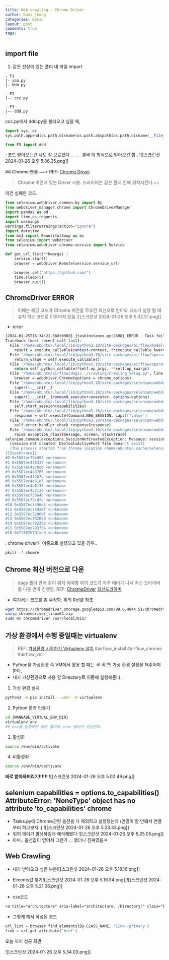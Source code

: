 ```yaml
---
title: Web crawling - Chrome Driver
author: bami jeong
categories: Basic
layout: post
comments: true
tags:
---
```


## import file 

1. 같은 선상에 있는 폴더 내 파일 import
```
- F1
|- aaa.py
|- bbb.py

--F2
|-- ccc.py

--F3
|-- ddd.py
```

ccc.py에서 ddd.py를 불러오고 싶을 때,

```python
import sys, os
sys.path.append(os.path.dirname(os.path.abspath(os.path.dirname(__file__))))

from F3 import ddd
```

: 코드 받아오는건 나도 잘 모르겠다 .. . . . 결국 이 형식으로 받아오긴 함..
![[스크린샷 2024-01-26 오후 5.36.35.png]]

~~## Chrome 연결~~
~~> REF: [Chrome Driver](https://chromedriver.chromium.org/getting-started)
> Chrome 버전에 맞는 Driver 사용.  드라이버는 같은 폴더 안에 위치시킨다.~~

이건 실패한 코드.
```python
from selenium.webdriver.common.by import By
from webdriver_manager.chrome import ChromeDriverManager
import pandas as pd
import time,os,requests
import warnings
warnings.filterwarnings(action="ignore")
import datetime
from bs4 import BeautifulSoup as bs
from selenium import webdriver
from selenium.webdriver.chrome.service import Service

def get_url_list(**kwargs) :
    service.start()
    browser = webdriver.Remote(service.service_url)

    browser.get("https://github.com/")
    time.sleep(5)
    browser.auit()

```


## ChromeDriver ERROR 
> 이때는 해당 코드가 Chrome 버전을 무조건 최신으로 받아와 코드가 실행 될 때 설치 하는 코드로 이루어져 있음.![[스크린샷 2024-01-26 오후 5.32.51.png]]


- error
```bash
[2024-01-25T16:34:21.560+0900] {taskinstance.py:2698} ERROR - Task failed with exception
Traceback (most recent call last):
  File "/home/ubuntu/.local/lib/python3.10/site-packages/airflow/models/taskinstance.py", line 433, in _execute_task
    result = execute_callable(context=context, **execute_callable_kwargs)
  File "/home/ubuntu/.local/lib/python3.10/site-packages/airflow/operators/python.py", line 199, in execute
    return_value = self.execute_callable()
  File "/home/ubuntu/.local/lib/python3.10/site-packages/airflow/operators/python.py", line 216, in execute_callable
    return self.python_callable(*self.op_args, **self.op_kwargs)
  File "/home/ubuntu/airflow/dags/../crawling/crawling_velog.py", line 16, in get_url_list
    browser = webdriver.Chrome(options = chrome_options)
  File "/home/ubuntu/.local/lib/python3.10/site-packages/selenium/webdriver/chrome/webdriver.py", line 45, in __init__
    super().__init__(
  File "/home/ubuntu/.local/lib/python3.10/site-packages/selenium/webdriver/chromium/webdriver.py", line 61, in __init__
    super().__init__(command_executor=executor, options=options)
  File "/home/ubuntu/.local/lib/python3.10/site-packages/selenium/webdriver/remote/webdriver.py", line 208, in __init__
    self.start_session(capabilities)
  File "/home/ubuntu/.local/lib/python3.10/site-packages/selenium/webdriver/remote/webdriver.py", line 292, in start_session
    response = self.execute(Command.NEW_SESSION, caps)["value"]
  File "/home/ubuntu/.local/lib/python3.10/site-packages/selenium/webdriver/remote/webdriver.py", line 347, in execute
    self.error_handler.check_response(response)
  File "/home/ubuntu/.local/lib/python3.10/site-packages/selenium/webdriver/remote/errorhandler.py", line 229, in check_response
    raise exception_class(message, screen, stacktrace)
selenium.common.exceptions.SessionNotCreatedException: Message: session not created: Chrome failed to start: exited normally.
  (session not created: DevToolsActivePort file doesn't exist)
  (The process started from chrome location /home/ubuntu/.cache/selenium/chrome/linux64/121.0.6167.85/chrome is no longer running, so ChromeDriver is assuming that Chrome has crashed.)
[[Stacktrace]]:
#0 0x5587ec794d93 <unknown>
#1 0x5587ec478337 <unknown>
#2 0x5587ec4acbc0 <unknown>
#3 0x5587ec4a8765 <unknown>
#4 0x5587ec4f2b7c <unknown>
#5 0x5587ec4e61e3 <unknown>
#6 0x5587ec4b6135 <unknown>
#7 0x5587ec4b713e <unknown>
#8 0x5587ec758e4b <unknown>
#9 0x5587ec75cdfa <unknown>
#10 0x5587ec7456d5 <unknown>
#11 0x5587ec75da6f <unknown>
#12 0x5587ec72969f <unknown>
#13 0x5587ec782098 <unknown>
#14 0x5587ec782262 <unknown>
#15 0x5587ec793f34 <unknown>
#16 0x7f387b79fac3 <unknown>
```

: chrome driver가 이중으로 실행되고 있을 경우..

```bash
pkill -f chomre
```

## Chrome 최신 버전으로 다운
> dags 폴더 안에 같이 위치 해야함
> 위의 코드가 자꾸 에러가 나서 최신 드라이버를 다운 받아 진행함.
> REF: [ChromeDriver](https://chromedriver.chromium.org/getting-started)
> [최신드라이버](https://googlechromelabs.github.io/chrome-for-testing/)

- 여기서는 코드를 좀 수정함. 위의 Ref를 참조
```bash
wget https://chromedriver.storage.googleapis.com/99.0.4844.51/chromedriver_linux64.zip
unzip chromedriver_linux64.zip
sudo mv chromedriver /usr/local/bin/
```


## 가상 환경에서 수행 중일때는 virtualenv 
> REF: [가상환경 시작하기](https://jaemunbro.medium.com/python-virtualenv-venv-%EC%84%A4%EC%A0%95-aaf0e7c2d24e),[Virtualenv 설치](https://jaemunbro.medium.com/python-virtualenv-venv-%EC%84%A4%EC%A0%95-aaf0e7c2d24e)
    #airflow_install #airflow_chrome #airflow_vm

- Python을 가상환경 즉 VM에서 활용 할 때는 *꼭 꼭 !!!!* 가상 환경 설정을 해주어야한다.
- 내가 가상환경으로 사용 할 Directory로 이동해 실행해준다.

1. 가상 환경 설치 
```bash
python3 -m pip install --user -U virtualenv
```

2. Python 환경 만들기
```bash
cd {WANNABE_VIRTUAL_ENV_DIR}
virtualenv env
## env를 실행하면 해당 폴더에 /env 폴더가 생성된다.
```

3. 활성화
```bash
source /env/bin/activate
```

4. 비활성화
```bash
source /env/bin/dectivate
```

**바로 받아와버리기!!!!!!**
![[스크린샷 2024-01-26 오후 5.02.49.png]]

## selenium capabilities = options.to_capabilities() AttributeError: 'NoneType' object has no attribute 'to_capabilities' chrome

- Tasks.py에 Chrome관련 옵션을 다 제외하고 실행했는데 (연결이 잘 안돼서 연결부터 하고보자..)    ![[스크린샷 2024-01-26 오후 5.23.33.png]]
- 위의 에러가 발생하길래 해석해봤다 ![[스크린샷 2024-01-26 오후 5.25.05.png]]
- 아마.. 옵션값이 없어서 그런가 . . 했더니 진짜였음ㅋ
## Web Crawling

- 내가 받아오고 싶은 부분![[스크린샷 2024-01-26 오후 5.18.16.png]]

- Elments값 찾기![[스크린샷 2024-01-26 오후 5.19.34.png]]![[스크린샷 2024-01-26 오후 5.21.06.png]]
- css코드 
```css
<a title="architecture" aria-label="architecture, (Directory)" class="Link--primary" href="/K-PaaS/container-platform/tree/master/architecture">architecture</a>
```

- 그렇게 해서 작성된 코드
```python
url_list = browser.find_elements(By.CLASS_NAME, 'Link--primary')
link = url.get_attribute('href')
```



오늘 까지 성공 화면

![[스크린샷 2024-01-26 오후 5.34.03.png]]